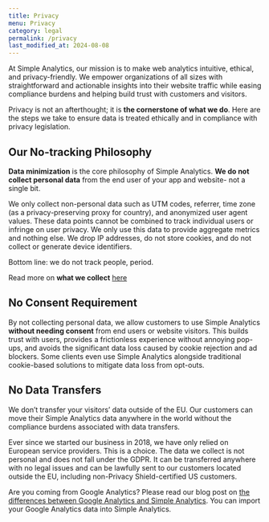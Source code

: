```yaml
---
title: Privacy
menu: Privacy
category: legal
permalink: /privacy
last_modified_at: 2024-08-08
---
```


At Simple Analytics, our mission is to make web analytics intuitive, ethical, and privacy-friendly. We empower organizations of all sizes with straightforward and actionable insights into their website traffic while easing compliance burdens and helping build trust with customers and visitors.

Privacy is not an afterthought; it is **the cornerstone of what we do**. Here are the steps we take to ensure data is treated ethically and in compliance with privacy legislation.

## Our No-tracking Philosophy

**Data minimization** is the core philosophy of Simple Analytics. **We do not collect personal data** from the end user of your app and website- not a single bit.

We only collect non-personal data such as UTM codes, referrer, time zone (as a privacy-preserving proxy for country), and anonymized user agent values. These data points cannot be combined to track individual users or infringe on user privacy. We only use this data to provide aggregate metrics and nothing else. We drop IP addresses, do not store cookies, and do not collect or generate device identifiers.

Bottom line: we do not track people, period.

Read more on **what we collect** [here](/data-collection)

## No Consent Requirement

By not collecting personal data, we allow customers to use Simple Analytics **without needing consent** from end users or website visitors. This builds trust with users, provides a frictionless experience without annoying pop-ups, and avoids the significant data loss caused by cookie rejection and ad blockers. Some clients even use Simple Analytics alongside traditional cookie-based solutions to mitigate data loss from opt-outs.

## No Data Transfers

We don’t transfer your visitors’ data outside of the EU. Our customers can move their Simple Analytics data anywhere in the world without the compliance burdens associated with data transfers.

Ever since we started our business in 2018, we have only relied on European service providers. This is a choice. The data we collect is not personal and does not fall under the GDPR. It can be transferred anywhere with no legal issues and can be lawfully sent to our customers located outside the EU, including non-Privacy Shield-certified US customers.

Are you coming from Google Analytics? Please read our blog post on [the differences between Google Analytics and Simple Analytics](https://blog.simpleanalytics.com/why-simple-analytics-is-a-great-alternative-to-google-analytics). You can import your Google Analytics data into Simple Analytics.

